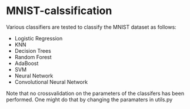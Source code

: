 # MNIST-calssification

Various classifiers are tested to classify the MNIST dataset as follows:
- Logistic Regression
- KNN
- Decision Trees
- Random Forest
- AdaBoost
- SVM
- Neural Network
- Convolutional Neural Network

Note that no crossvalidation on the parameters of the classifers has been performed. One might do that by changing the paramaters in utils.py
